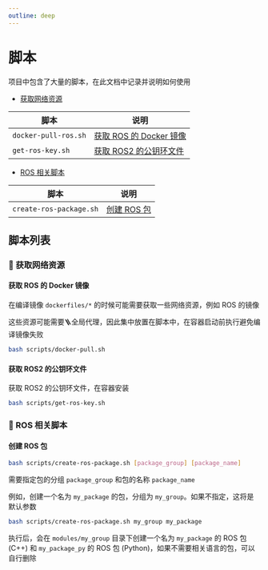 ```yaml
---
outline: deep
---
```


# 脚本

项目中包含了大量的脚本，在此文档中记录并说明如何使用

- [获取网络资源](#🛜-获取网络资源)

| 脚本                 | 说明                                                |
| -------------------- | --------------------------------------------------- |
| `docker-pull-ros.sh` | [获取 ROS 的 Docker 镜像](#获取-ros-的-docker-镜像) |
| `get-ros-key.sh`     | [获取 ROS2 的公钥环文件](#获取-ros2-的公钥环文件)   |


- [ROS 相关脚本](#🤖-ros-相关脚本)

| 脚本 | 说明 |
| ---- | ---- |
| `create-ros-package.sh` | [创建 ROS 包](#创建-ros-包) |

## 脚本列表

### 🛜 获取网络资源

#### 获取 ROS 的 Docker 镜像

在编译镜像 `dockerfiles/*` 的时候可能需要获取一些网络资源，例如 ROS 的镜像

这些资源可能需要🪜全局代理，因此集中放置在脚本中，在容器启动前执行避免编译镜像失败

```bash
bash scripts/docker-pull.sh
```

#### 获取 ROS2 的公钥环文件

获取 ROS2 的公钥环文件，在容器安装

```bash
bash scripts/get-ros-key.sh
```

### 🤖 ROS 相关脚本

#### 创建 ROS 包

```bash
bash scripts/create-ros-package.sh [package_group] [package_name]
```

需要指定包的分组 `package_group` 和包的名称 `package_name`

例如，创建一个名为 `my_package` 的包，分组为 `my_group`。如果不指定，这将是默认参数

```bash
bash scripts/create-ros-package.sh my_group my_package
```

执行后，会在 `modules/my_group` 目录下创建一个名为 `my_package` 的 ROS 包 (C++) 和 `my_package_py` 的 ROS 包 (Python)，如果不需要相关语言的包，可以自行删除


